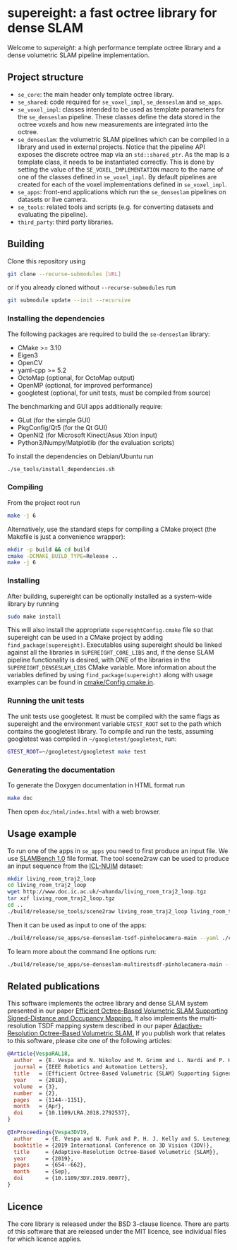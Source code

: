 # supereight: a fast octree library for dense SLAM

Welcome to *supereight*: a high performance template octree library and a dense
volumetric SLAM pipeline implementation.



## Project structure

* `se_core`: the main header only template octree library.
* `se_shared`: code required for `se_voxel_impl`, `se_denseslam` and `se_apps`.
* `se_voxel_impl`: classes intended to be used as template parameters for the
  `se_denseslam` pipeline. These classes define the data stored in the octree
  voxels and how new measurements are integrated into the octree.
* `se_denseslam`: the volumetric SLAM pipelines which can be compiled in a
  library and used in external projects. Notice that the pipeline API exposes
  the discrete octree map via an `std::shared_ptr`. As the map is a template
  class, it needs to be instantiated correctly. This is done by setting the
  value of the `SE_VOXEL_IMPLEMENTATION` macro to the name of one of the
  classes defined in `se_voxel_impl`. By default pipelines are created for each
  of the voxel implementations defined in `se_voxel_impl`.
* `se_apps`: front-end applications which run the `se_denseslam` pipelines on
  datasets or live camera.
* `se_tools`: related tools and scripts (e.g. for converting datasets and
  evaluating the pipeline).
* `third_party`: third party libraries.



## Building

Clone this repository using

``` bash
git clone --recurse-submodules [URL]
```

or if you already cloned without `--recurse-submodules` run

``` bash
git submodule update --init --recursive
```

### Installing the dependencies

The following packages are required to build the `se-denseslam` library:

* CMake >= 3.10
* Eigen3
* OpenCV
* yaml-cpp >= 5.2
* OctoMap (optional, for OctoMap output)
* OpenMP (optional, for improved performance)
* googletest (optional, for unit tests, must be compiled from source)

The benchmarking and GUI apps additionally require:

* GLut (for the simple GUI)
* PkgConfig/Qt5 (for the Qt GUI)
* OpenNI2 (for Microsoft Kinect/Asus Xtion input)
* Python3/Numpy/Matplotlib (for the evaluation scripts)

To install the dependencies on Debian/Ubuntu run

``` bash
./se_tools/install_dependencies.sh
```

### Compiling

From the project root run

``` bash
make -j 6
```

Alternatively, use the standard steps for compiling a CMake project (the
Makefile is just a convenience wrapper):

``` bash
mkdir -p build && cd build
cmake -DCMAKE_BUILD_TYPE=Release ..
make -j 6
```

### Installing

After building, supereight can be optionally installed as a system-wide library
by running

``` bash
sudo make install
```

This will also install the appropriate `supereightConfig.cmake` file so that
supereight can be used in a CMake project by adding `find_package(supereight)`.
Executables using supereight should be linked against all the libraries in
`SUPEREIGHT_CORE_LIBS` and, if the dense SLAM pipeline functionality is
desired, with ONE of the libraries in the `SUPEREIGHT_DENSESLAM_LIBS` CMake
variable.  More information about the variables defined by using
`find_package(supereight)` along with usage examples can be found in
[cmake/Config.cmake.in](cmake/Config.cmake.in).

### Running the unit tests

The unit tests use googletest. It must be compiled with the same flags as
supereight and the environment variable `GTEST_ROOT` set to the path which
contains the googletest library. To compile and run the tests, assuming
googletest was compiled in `~/googletest/googletest`, run:

``` bash
GTEST_ROOT=~/googletest/googletest make test
```

### Generating the documentation

To generate the Doxygen documentation in HTML format run

``` bash
make doc
```

Then open `doc/html/index.html` with a web browser.



## Usage example

To run one of the apps in `se_apps` you need to first produce an input file. We
use [SLAMBench 1.0](https://github.com/pamela-project/slambench) file format.
The tool scene2raw can be used to produce an input sequence from the
[ICL-NUIM](http://www.doc.ic.ac.uk/~ahanda/VaFRIC/iclnuim.html) dataset:

``` bash
mkdir living_room_traj2_loop
cd living_room_traj2_loop
wget http://www.doc.ic.ac.uk/~ahanda/living_room_traj2_loop.tgz
tar xzf living_room_traj2_loop.tgz
cd ..
./build/release/se_tools/scene2raw living_room_traj2_loop living_room_traj2_loop/scene.raw
```

Then it can be used as input to one of the apps:

``` bash
./build/release/se_apps/se-denseslam-tsdf-pinholecamera-main --yaml ./config_files/config_icl_nuim_trj2.yaml --yaml ./config_files/config_tsdf.yaml
```

To learn more about the command line options run:

``` bash
./build/release/se_apps/se-denseslam-multirestsdf-pinholecamera-main --help
```



## Related publications

This software implements the octree library and dense SLAM system presented in
our paper [Efficient Octree-Based Volumetric SLAM Supporting Signed-Distance
and Occupancy
Mapping.](https://spiral.imperial.ac.uk/bitstream/10044/1/55715/2/EVespaRAL_final.pdf)
It also implements the multi-resolution TSDF mapping system described in our
paper [Adaptive-Resolution Octree-Based Volumetric
SLAM.](https://www.doc.ic.ac.uk/~sleutene/publications/Vespa_3DV19.pdf) If you
publish work that relates to this software, please cite one of the following
articles:

``` bibtex
@Article{VespaRAL18,
  author  = {E. Vespa and N. Nikolov and M. Grimm and L. Nardi and P. H. J. Kelly and S. Leutenegger},
  journal = {IEEE Robotics and Automation Letters},
  title   = {Efficient Octree-Based Volumetric {SLAM} Supporting Signed-Distance and Occupancy Mapping},
  year    = {2018},
  volume  = {3},
  number  = {2},
  pages   = {1144--1151},
  month   = {Apr},
  doi     = {10.1109/LRA.2018.2792537},
}

@InProceedings{Vespa3DV19,
  author    = {E. Vespa and N. Funk and P. H. J. Kelly and S. Leutenegger},
  booktitle = {2019 International Conference on 3D Vision (3DV)},
  title     = {Adaptive-Resolution Octree-Based Volumetric {SLAM}},
  year      = {2019},
  pages     = {654--662},
  month     = {Sep},
  doi       = {10.1109/3DV.2019.00077},
}
```


## Licence

The core library is released under the BSD 3-clause licence. There are parts of
this software that are released under the MIT licence, see individual files for
which licence applies.

